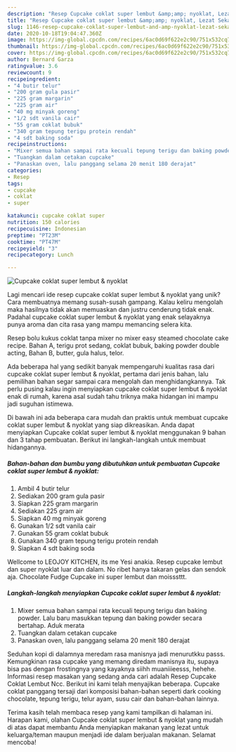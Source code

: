 ```yaml
---
description: "Resep Cupcake coklat super lembut &amp;amp; nyoklat, Lezat Sekali"
title: "Resep Cupcake coklat super lembut &amp;amp; nyoklat, Lezat Sekali"
slug: 1146-resep-cupcake-coklat-super-lembut-and-amp-nyoklat-lezat-sekali
date: 2020-10-18T19:04:47.360Z
image: https://img-global.cpcdn.com/recipes/6ac0d69f622e2c90/751x532cq70/cupcake-coklat-super-lembut-nyoklat-foto-resep-utama.jpg
thumbnail: https://img-global.cpcdn.com/recipes/6ac0d69f622e2c90/751x532cq70/cupcake-coklat-super-lembut-nyoklat-foto-resep-utama.jpg
cover: https://img-global.cpcdn.com/recipes/6ac0d69f622e2c90/751x532cq70/cupcake-coklat-super-lembut-nyoklat-foto-resep-utama.jpg
author: Bernard Garza
ratingvalue: 3.6
reviewcount: 9
recipeingredient:
- "4 butir telur"
- "200 gram gula pasir"
- "225 gram margarin"
- "225 gram air"
- "40 mg minyak goreng"
- "1/2 sdt vanila cair"
- "55 gram coklat bubuk"
- "340 gram tepung terigu protein rendah"
- "4 sdt baking soda"
recipeinstructions:
- "Mixer semua bahan sampai rata kecuali tepung terigu dan baking powder. Lalu baru masukkan tepung dan baking powder secara bertahap. Aduk merata"
- "Tuangkan dalam cetakan cupcake"
- "Panaskan oven, lalu panggang selama 20 menit 180 derajat"
categories:
- Resep
tags:
- cupcake
- coklat
- super

katakunci: cupcake coklat super 
nutrition: 150 calories
recipecuisine: Indonesian
preptime: "PT23M"
cooktime: "PT47M"
recipeyield: "3"
recipecategory: Lunch

---
```



![Cupcake coklat super lembut &amp; nyoklat](https://img-global.cpcdn.com/recipes/6ac0d69f622e2c90/751x532cq70/cupcake-coklat-super-lembut-nyoklat-foto-resep-utama.jpg)

Lagi mencari ide resep cupcake coklat super lembut &amp; nyoklat yang unik? Cara membuatnya memang susah-susah gampang. Kalau keliru mengolah maka hasilnya tidak akan memuaskan dan justru cenderung tidak enak. Padahal cupcake coklat super lembut &amp; nyoklat yang enak selayaknya punya aroma dan cita rasa yang mampu memancing selera kita.

Resep bolu kukus coklat tanpa mixer no mixer easy steamed chocolate cake recipe. Bahan A, terigu prot sedang, coklat bubuk, baking powder double acting, Bahan B, butter, gula halus, telor.

Ada beberapa hal yang sedikit banyak mempengaruhi kualitas rasa dari cupcake coklat super lembut &amp; nyoklat, pertama dari jenis bahan, lalu pemilihan bahan segar sampai cara mengolah dan menghidangkannya. Tak perlu pusing kalau ingin menyiapkan cupcake coklat super lembut &amp; nyoklat enak di rumah, karena asal sudah tahu triknya maka hidangan ini mampu jadi suguhan istimewa.


Di bawah ini ada beberapa cara mudah dan praktis untuk membuat cupcake coklat super lembut &amp; nyoklat yang siap dikreasikan. Anda dapat menyiapkan Cupcake coklat super lembut &amp; nyoklat menggunakan 9 bahan dan 3 tahap pembuatan. Berikut ini langkah-langkah untuk membuat hidangannya.

<!--inarticleads1-->

##### Bahan-bahan dan bumbu yang dibutuhkan untuk pembuatan Cupcake coklat super lembut &amp; nyoklat:

1. Ambil 4 butir telur
1. Sediakan 200 gram gula pasir
1. Siapkan 225 gram margarin
1. Sediakan 225 gram air
1. Siapkan 40 mg minyak goreng
1. Gunakan 1/2 sdt vanila cair
1. Gunakan 55 gram coklat bubuk
1. Gunakan 340 gram tepung terigu protein rendah
1. Siapkan 4 sdt baking soda


Wellcome to LEOJOY KITCHEN, its me Yesi anakia. Resep cupcake lembut dan super nyoklat luar dan dalam. No ribet hanya takaran gelas dan sendok aja. Chocolate Fudge Cupcake ini super lembut dan moisssttt. 

<!--inarticleads2-->

##### Langkah-langkah menyiapkan Cupcake coklat super lembut &amp; nyoklat:

1. Mixer semua bahan sampai rata kecuali tepung terigu dan baking powder. Lalu baru masukkan tepung dan baking powder secara bertahap. Aduk merata
1. Tuangkan dalam cetakan cupcake
1. Panaskan oven, lalu panggang selama 20 menit 180 derajat


Seduhan kopi di dalamnya meredam rasa manisnya jadi menurutkku passs. Kemungkinan rasa cupcake yang memang diredam manisnya itu, supaya bisa pas dengan frostingnya yang kayaknya siihh muaniiieesss, hehehe. Informasi resep masakan yang sedang anda cari adalah Resep Cupcake Coklat Lembut Ncc. Berikut ini kami telah menyajikan beberapa. Cupcake coklat panggang tersaji dari komposisi bahan-bahan seperti dark cooking chocolate, tepung terigu, telur ayam, susu cair dan bahan-bahan lainnya. 

Terima kasih telah membaca resep yang kami tampilkan di halaman ini. Harapan kami, olahan Cupcake coklat super lembut &amp; nyoklat yang mudah di atas dapat membantu Anda menyiapkan makanan yang lezat untuk keluarga/teman maupun menjadi ide dalam berjualan makanan. Selamat mencoba!
